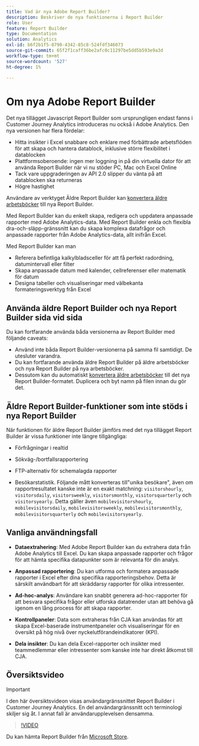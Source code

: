```yaml
---
title: Vad är nya Adobe Report Builder?
description: Beskriver de nya funktionerna i Report Builder
role: User
feature: Report Builder
type: Documentation
solution: Analytics
exl-id: b6f2b1f5-8790-4342-85c8-524fdf346073
source-git-commit: 65f2f1caff36be2afc0c11297be5dd5b593e9a3d
workflow-type: tm+mt
source-wordcount: '527'
ht-degree: 1%

---
```


# Om nya Adobe Report Builder

Det nya tillägget Javascript Report Builder som ursprungligen endast fanns i Customer Journey Analytics introduceras nu också i Adobe Analytics. Den nya versionen har flera fördelar:

- Hitta insikter i Excel snabbare och enklare med förbättrade arbetsflöden för att skapa och hantera datablock, inklusive större flexibilitet i datablocken
- Plattformsoberoende: ingen mer loggning in på din virtuella dator för att använda Report Builder när vi nu stöder PC, Mac och Excel Online
- Tack vare uppgraderingen av API 2.0 slipper du vänta på att datablocken ska returneras
- Högre hastighet

Användare av verktyget Äldre Report Builder kan [konvertera äldre arbetsböcker](/help/analyze/report-builder/convert-workbooks.md) till nya Report Builder.

Med Report Builder kan du enkelt skapa, redigera och uppdatera anpassade rapporter med Adobe Analytics-data. Med Report Builder enkla och flexibla dra-och-släpp-gränssnitt kan du skapa komplexa datafrågor och anpassade rapporter från Adobe Analytics-data, allt inifrån Excel.

Med Report Builder kan man

- Referera befintliga kalkylbladsceller för att få perfekt radordning, datumintervall eller filter
- Skapa anpassade datum med kalender, cellreferenser eller matematik för datum
- Designa tabeller och visualiseringar med välbekanta formateringsverktyg från Excel

## Använda äldre Report Builder och nya Report Builder sida vid sida

Du kan fortfarande använda båda versionerna av Report Builder med följande caveats:

- Använd inte båda Report Builder-versionerna på samma fil samtidigt. De utesluter varandra.
- Du kan fortfarande använda äldre Report Builder på äldre arbetsböcker och nya Report Builder på nya arbetsböcker.
- Dessutom kan du automatiskt [konvertera äldre arbetsböcker](/help/analyze/report-builder/convert-workbooks.md) till det nya Report Builder-formatet. Duplicera och byt namn på filen innan du gör det.

## Äldre Report Builder-funktioner som inte stöds i nya Report Builder

När funktionen för äldre Report Builder jämförs med det nya tillägget Report Builder är vissa funktioner inte längre tillgängliga:

- Förfrågningar i realtid

- Sökväg-/bortfallsrapportering

- FTP-alternativ för schemalagda rapporter

- Besökarstatistik. Följande mått konverteras till&quot;unika besökare&quot;, även om rapportresultatet kanske inte är en exakt matchning: `visitorshourly`, `visitorsdaily`, `visitorsweekly`, `visitorsmonthly`, `visitorsquarterly` och `visitorsyearly`. Detta gäller även `mobilevisitorshourly`, `mobilevisitorsdaily`, `mobilevisitorsweekly`, `mobilevisitorsmonthly`, `mobilevisitorsquarterly` och `mobilevisitorsyearly`.

## Vanliga användningsfall

- **Dataextrahering**: Med Adobe Report Builder kan du extrahera data från Adobe Analytics till Excel. Du kan skapa anpassade rapporter och frågor för att hämta specifika datapunkter som är relevanta för din analys.

- **Anpassad rapportering**: Du kan utforma och formatera anpassade rapporter i Excel efter dina specifika rapporteringsbehov. Detta är särskilt användbart för att skräddarsy rapporter för olika intressenter.

- **Ad-hoc-analys**: Användare kan snabbt generera ad-hoc-rapporter för att besvara specifika frågor eller utforska datatrender utan att behöva gå igenom en lång process för att skapa rapporter.

- **Kontrollpaneler**: Data som extraheras från CJA kan användas för att skapa Excel-baserade instrumentpaneler och visualiseringar för en översikt på hög nivå över nyckelutförandeindikatorer (KPI).

- **Dela insikter**: Du kan dela Excel-rapporter och insikter med teammedlemmar eller intressenter som kanske inte har direkt åtkomst till CJA.

## Översiktsvideo

>[!IMPORTANT]
>
>I den här översiktsvideon visas användargränssnittet Report Builder i Customer Journey Analytics. En del användargränssnitt och terminologi skiljer sig åt. I annat fall är användarupplevelsen densamma.

>[!VIDEO](https://video.tv.adobe.com/v/337569/?quality=12&learn=on)

Du kan hämta Report Builder från [Microsoft Store](https://appsource.microsoft.com/en-us/product/office/WA200003101?tab=Overview).
